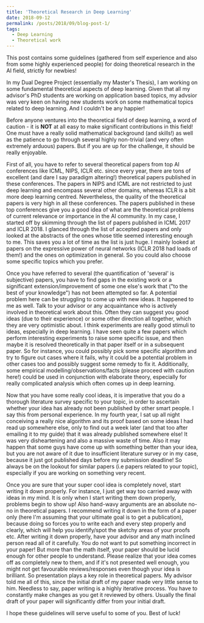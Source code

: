 ```yaml
---
title: 'Theoretical Research in Deep Learning'
date: 2018-09-12
permalink: /posts/2018/09/blog-post-1/
tags:
  - Deep Learning
  - Theoretical work
---
```


This post contains some guidelines (gathered from self experience and also from some highly experienced people) for doing theoretical research in the AI field, strictly for newbies!

In my Dual Degree Project (essentially my Master's Thesis), I am working on some fundamental theoretical aspects of deep learning. Given that all my advisor's PhD students are working on application based topics, my advsior was very keen on having new students work on some mathematical topics related to deep learning. And I couldn't be any happier! 

Before anyone ventures into the theoretical field of deep learning, a word of caution - it is **NOT** at all easy to make significant contributions in this field! One must have a really solid mathematical background (and skills!) as well as the patience to go through several highly non-trivial (and very often extremely arduous) papers. But if you are up for the challenge, it should be really enjoyable.

First of all, you have to refer to several theoretical papers from top AI conferences like ICML, NIPS, ICLR etc. since every year, there are tons of excellent (and dare I say paradigm altering!) theoretical papers published in these conferences. The papers in NIPS and ICML are not restricted to just deep learning and encompass several other domains, whereas ICLR is a bit more deep learning centred. Nevertheless, the quality of the theoretical papers is very high in all these conferences. The papers published in these top conferences give you a good idea of what are the theoretical problems of current relevance or importance in the AI community. In my case, I started off by skimming through the list of papers published in ICML 2017 and ICLR 2018. I glanced through the list of accepted papers and only looked at the abstracts of the ones whose title seemed interesting enough to me. This saves you a lot of time as the list is just huge. I mainly looked at papers on the expressive power of neural networks (ICLR 2018 had loads of them!) and the ones on optimization in general. So you could also choose some specific topics which you prefer. 

Once you have referred to several (the quantification of 'several' is subjective) papers, you have to find gaps in the existing work or a significant extension/improvement of some one else's work that ("to the best of your knowledge") has not been attempted so far. A potential problem here can be struggling to come up with new ideas. It happened to me as well. Talk to your advisor or any acquaintance who is actively involved in theoretical work about this. Often they can suggest you good ideas (due to their experience) or some other direction all together, which they are very optimistic about. I think experiments are really good stimuli to ideas, especially in deep learning. I have seen quite a few papers which perform interesting experiments to raise some specific issue, and then maybe it is resolved theoretically in that paper itself or in a subsequent paper. So for instance, you could possibly pick some specific algorithm and try to figure out cases where it fails, why it could be a potential problem in other cases too and possibly suggest some remedy to fix it. Additionally, some empirical modelling/observations/facts (please proceed with caution here!) could be used in conjunction with elaborate theory, especially for really complicated analysis which often comes up in deep learning. 

Now that you have some really cool ideas, it is imperative that you do a thorough literature survey specific to your topic, in order to ascertain whether your idea has already not been published by other smart people. I say this from personal experience. In my fourth year, I sat up all night conceiving a really nice algorithm and its proof based on some ideas I had read up somewhere else, only to find out a week later (and that too after emailing it to my guide) that it was already published somewhere else! It was very disheartening and also a massive waste of time. Also it may happen that some guys have come up with something better than your idea, but you are not aware of it due to insufficient literature survey or in my case, because it just got published days before my submission deadline! So always be on the lookout for similar papers (i.e papers related to your topic), especially if you are working on something very recent.

Once you are sure that your super cool idea is completely novel, start writing it down properly. For instance, I just get way too carried away with ideas in my mind. It is only when I start writing them down properly, problems begin to show up! Also hand-wavy arguments are an absolute no-no in theoretical papers. I recommend writing it down in the form of a paper only (here I'm assuming that your ultimate goal is to get a publication), because doing so forces you to write each and every step properly and clearly, which will help you identify/spot the sketchy areas of your proofs etc. After writing it down properly, have your advisor and any math inclined person read all of it carefully. You do not want to put something incorrect in your paper! But more than the math itself, your paper should be lucid enough for other people to understand. Please realize that your idea comes off as completely new to them, and if it's not presented well enough, you might not get favourable reviews/responses even though your idea is brilliant. So presentation plays a key role in theoretical papers. My advisor told me all of this, since the initial draft of my paper made very little sense to him. Needless to say, paper writing is a highly iterative process. You have to constantly make changes as you get it reviewed by others. Usually the final draft of your paper will significantly differ from your initial draft.

I hope these guidelines will serve useful to some of you. Best of luck!
